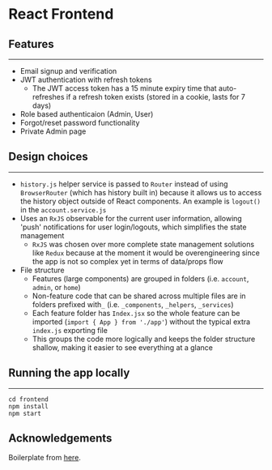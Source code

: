 # React Frontend

## Features

---

- Email signup and verification
- JWT authentication with refresh tokens
  - The JWT access token has a 15 minute expiry time that auto-refreshes if a refresh token exists (stored in a cookie, lasts for 7 days)
- Role based authenticaion (Admin, User)
- Forgot/reset password functionality
- Private Admin page

## Design choices

---

- `history.js` helper service is passed to `Router` instead of using `BrowserRouter` (which has history built in) because it allows us to access the history object outside of React components. An example is `logout()` in the `account.service.js`
- Uses an `RxJS` observable for the current user information, allowing 'push' notifications for user login/logouts, which simplifies the state management
  - `RxJS` was chosen over more complete state management solutions like `Redux` because at the moment it would be overengineering since the app is not so complex yet in terms of data/props flow
- File structure
  - Features (large components) are grouped in folders (i.e. `account`, `admin`, or `home`)
  - Non-feature code that can be shared across multiple files are in folders prefixed with`_` (i.e. `_components`, `_helpers`, `_services`)
  - Each feature folder has `Index.jsx` so the whole feature can be imported (`import { App } from './app'`) without the typical extra `index.js` exporting file
  - This groups the code more logically and keeps the folder structure shallow, making it easier to see everything at a glance

## Running the app locally

---

```
cd frontend
npm install
npm start
```

## Acknowledgements

Boilerplate from [here](https://jasonwatmore.com/).

